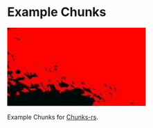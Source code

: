 # Example Chunks
![Gif](widget.gif)

Example Chunks for [Chunks-rs](https://github.com/drkrssll/chunks-rs).
